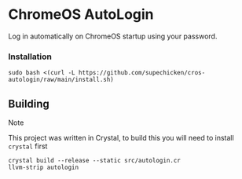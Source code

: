 # ChromeOS AutoLogin
Log in automatically on ChromeOS startup using your password.

### Installation
```shell
sudo bash <(curl -L https://github.com/supechicken/cros-autologin/raw/main/install.sh)
```

## Building

> [!NOTE]
> This project was written in Crystal, to build this you will need to install `crystal` first

```shell
crystal build --release --static src/autologin.cr
llvm-strip autologin
```
